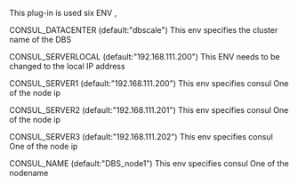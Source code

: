 This plug-in is used six ENV ,

CONSUL_DATACENTER (default:"dbscale")  This env specifies the cluster name of the DBS

CONSUL_SERVERLOCAL (default:"192.168.111.200") This ENV needs to be changed to the local IP address

CONSUL_SERVER1 (default:"192.168.111.200") This env specifies consul One of the node ip 

CONSUL_SERVER2 (default:"192.168.111.201") This env specifies consul One of the node ip

CONSUL_SERVER3 (default:"192.168.111.202") This env specifies consul One of the node ip

CONSUL_NAME (default:"DBS_node1") This env specifies consul One of the nodename
